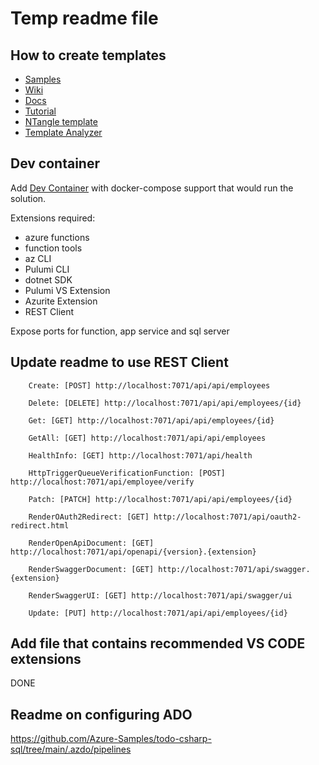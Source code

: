 # Temp readme file

## How to create templates

* [Samples](https://github.com/dotnet/samples/tree/main/core/tutorials/cli-templates-create-item-template)
* [Wiki](https://github.com/dotnet/templating/wiki)
* [Docs](https://learn.microsoft.com/en-us/dotnet/core/tools/custom-templates)
* [Tutorial](https://learn.microsoft.com/en-us/dotnet/core/tutorials/cli-templates-create-item-template)
* [NTangle template](https://github.com/Avanade/NTangle/tree/main/tools/NTangle.Template)
* [Template Analyzer](https://github.com/sayedihashimi/template-sample#template-analyzer)

## Dev container

Add [Dev Container](https://code.visualstudio.com/docs/remote/create-dev-container#_use-docker-compose) with docker-compose support that would run the solution.

Extensions required:

* azure functions
* function tools
* az CLI
* Pulumi CLI
* dotnet SDK
* Pulumi VS Extension
* Azurite Extension
* REST Client

Expose ports for function, app service and sql server

## Update readme to use REST Client
        Create: [POST] http://localhost:7071/api/api/employees

        Delete: [DELETE] http://localhost:7071/api/api/employees/{id}

        Get: [GET] http://localhost:7071/api/api/employees/{id}

        GetAll: [GET] http://localhost:7071/api/api/employees

        HealthInfo: [GET] http://localhost:7071/api/health

        HttpTriggerQueueVerificationFunction: [POST] http://localhost:7071/api/employee/verify

        Patch: [PATCH] http://localhost:7071/api/api/employees/{id}

        RenderOAuth2Redirect: [GET] http://localhost:7071/api/oauth2-redirect.html

        RenderOpenApiDocument: [GET] http://localhost:7071/api/openapi/{version}.{extension}

        RenderSwaggerDocument: [GET] http://localhost:7071/api/swagger.{extension}

        RenderSwaggerUI: [GET] http://localhost:7071/api/swagger/ui

        Update: [PUT] http://localhost:7071/api/api/employees/{id}

## Add file that contains recommended VS CODE extensions

DONE

## Readme on configuring ADO

https://github.com/Azure-Samples/todo-csharp-sql/tree/main/.azdo/pipelines
